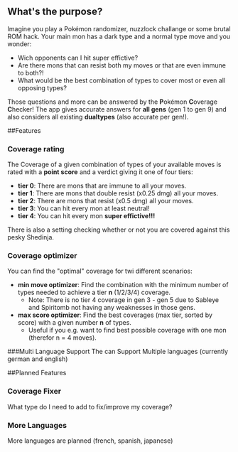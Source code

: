 ## What's the purpose?
Imagine you play a Pokémon randomizer, nuzzlock challange or some brutal ROM hack. Your main mon has a dark type and a normal type move and you wonder:
- Wich opponents can I hit super effictive?
- Are there mons that can resist both my moves or that are even immune to both?!
- What would be the best combination of types to cover most or even all opposing types?

Those questions and more can be answered by the **P**okémon **C**overage **C**hecker!
The app gives accurate answers for **all gens** (gen 1 to gen 9) and also considers all existing **dualtypes** (also accurate per gen!).

##Features

### Coverage rating
The Coverage of a given combination of types of your available moves is rated with a **point score** and a verdict giving it one of four tiers:
- **tier 0**: There are mons that are immune to all your moves.
- **tier 1**: There are mons that double resist (x0.25 dmg) all your moves.
- **tier 2**: There are mons that resist (x0.5 dmg) all your moves.
- **tier 3**: You can hit every mon at least neutral!
- **tier 4**: You can hit every mon **super effictive!!!**

There is also a setting checking whether or not you are covered against this pesky Shedinja.
### Coverage optimizer
You can find the "optimal" coverage for twi different scenarios:
- **min move optimizer**: Find the combination with the minimum number of types needed to achieve a tier **n** (1/2/3/4) coverage.
	- Note: There is no tier 4 coverage in gen 3 - gen 5 due to Sableye and Spiritomb not having any weaknesses in those gens.
- **max score optimizer**: Find the best coverages (max tier, sorted by score) with a given number **n** of types.
	- Useful if you e.g. want to find best possible coverage with one mon (therefor n = 4 moves).

###Multi Language Support
The can Support Multiple languages (currently german and english)

##Planned Features
### Coverage Fixer
What type do I need to add to fix/improve my coverage?
### More Languages
More languages are planned (french, spanish, japanese)

